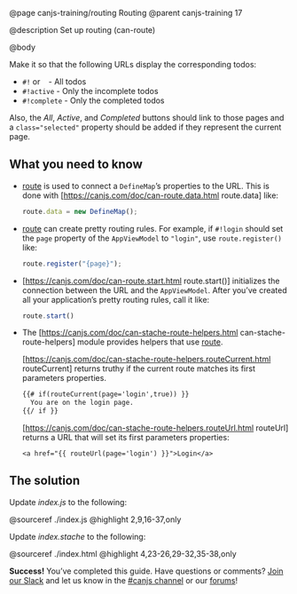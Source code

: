 @page canjs-training/routing Routing
@parent canjs-training 17

@description Set up routing (can-route)

@body



Make it so that the following URLs display the corresponding
todos:

 - `#!` or ` ` - All todos
 - `#!active` - Only the incomplete todos
 - `#!complete` - Only the completed todos

Also, the _All_, _Active_, and _Completed_ buttons should
link to those pages and a `class="selected"` property should
be added if they represent the current page.


## What you need to know

- [route](https://canjs.com/doc/can-route.html) is used to connect a `DefineMap`’s properties
  to the URL.  This is done with [https://canjs.com/doc/can-route.data.html route.data] like:

  ```js
  route.data = new DefineMap();
  ```

- [route](https://canjs.com/doc/can-route.html) can create pretty routing rules.  For example,
  if `#!login` should set the `page` property of the
  `AppViewModel` to `"login"`, use `route.register()` like:

  ```js
  route.register("{page}");
  ```

- [https://canjs.com/doc/can-route.start.html route.start()] initializes the connection between the
  URL and the `AppViewModel`.  After you’ve created all
  your application’s pretty routing rules, call it like:

  ```js
  route.start()
  ```

- The [https://canjs.com/doc/can-stache-route-helpers.html can-stache-route-helpers] module provides helpers
  that use [route](https://canjs.com/doc/can-route.html).  

  [https://canjs.com/doc/can-stache-route-helpers.routeCurrent.html routeCurrent]
  returns truthy if the current route matches its first parameters properties.

  ```html
  {{# if(routeCurrent(page='login',true)) }}
    You are on the login page.
  {{/ if }}
  ```

  [https://canjs.com/doc/can-stache-route-helpers.routeUrl.html routeUrl] returns a URL that will
  set its first parameters properties:

  ```
  <a href="{{ routeUrl(page='login') }}">Login</a>
  ```

## The solution

Update _index.js_ to the following:

@sourceref ./index.js
@highlight 2,9,16-37,only

Update _index.stache_ to the following:

@sourceref ./index.html
@highlight 4,23-26,29-32,35-38,only

__Success!__ You’ve completed this guide. Have questions or comments?
[Join our Slack](https://www.bitovi.com/community/slack) and let us know in the [#canjs channel](https://bitovi-community.slack.com/messages/CFC22NZ8A)
or our [forums](https://forums.bitovi.com/c/canjs)!
